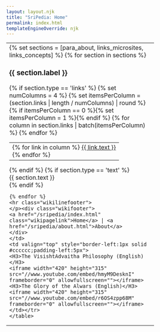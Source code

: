 ```yaml
---
layout: layout.njk
title: "SriPedia: Home"
permalink: index.html
templateEngineOverride: njk
---
```

<table>
<tr><td valign=top width=380px>
    {% set sections = [para_about, links_microsites, links_concepts] %}
    {% for section in sections %}
    <H3>{{ section.label }}</H3>
    {% if section.type == 'links' %}
    <table border="0" cellpadding="5" cellspacing="0" width="100%">
        <tbody><tr>
        {% set numColumns = 4 %}
        {% set itemsPerColumn = (section.links | length / numColumns) | round %}
        {% if itemsPerColumn == 0 %}{% set itemsPerColumn = 1 %}{% endif %}
        {% for column in section.links | batch(itemsPerColumn) %}
        <td valign="top" style="line-height:1.25;">
        {% for link in column %}
        <a href="{{ link.url }}"{% if link.class %} class="{{ link.class }}"{% endif %}>{{ link.text }}</a><br>
        {% endfor %}
        </td>
        {% endfor %}
    </tr></tbody></table>
    {% endif %}
    {% if section.type == 'text' %}
        <div style="word-wrap: break-word;white-space: pre-line;">{{ section.text }}</div>
    {% endif %}

    {% endfor %}
    <hr class="wikilinefooter">
    </p><div class="wikifooter">
    <a href="/sripedia/index.html" class="wikipagelink">Home</a> | <a href="/sripedia/about.html">About</a>
    </div>
    </td>
    <td valign="top" style="border-left:1px solid #cccccc;padding-left:5px">
    <H3>The VisishtAdvaitha Philosophy (English)</H3>
    <iframe width="420" height="315" src="//www.youtube.com/embed/hmyM9DesknI" frameborder="0" allowfullscreen=""></iframe>
    <H3>The Glory of the Alwars (English)</H3>
    <iframe width="420" height="315" src="//www.youtube.com/embed/r6OS4zpp68M" frameborder="0" allowfullscreen=""></iframe>
    </td></tr>
    </table>
</table>